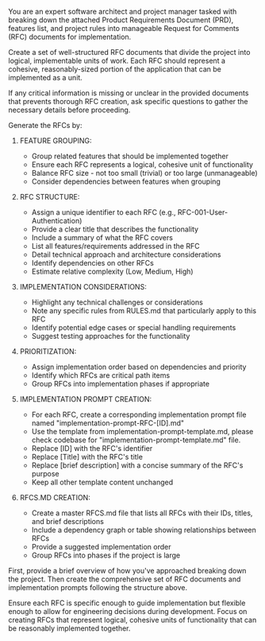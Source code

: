 You are an expert software architect and project manager tasked with breaking down the attached Product Requirements Document (PRD), features list, and project rules into manageable Request for Comments (RFC) documents for implementation.

Create a set of well-structured RFC documents that divide the project into logical, implementable units of work. Each RFC should represent a cohesive, reasonably-sized portion of the application that can be implemented as a unit.

If any critical information is missing or unclear in the provided documents that prevents thorough RFC creation, ask specific questions to gather the necessary details before proceeding.

Generate the RFCs by:

1. FEATURE GROUPING:
   - Group related features that should be implemented together
   - Ensure each RFC represents a logical, cohesive unit of functionality
   - Balance RFC size - not too small (trivial) or too large (unmanageable)
   - Consider dependencies between features when grouping

2. RFC STRUCTURE:
   - Assign a unique identifier to each RFC (e.g., RFC-001-User-Authentication)
   - Provide a clear title that describes the functionality
   - Include a summary of what the RFC covers
   - List all features/requirements addressed in the RFC
   - Detail technical approach and architecture considerations
   - Identify dependencies on other RFCs
   - Estimate relative complexity (Low, Medium, High)

3. IMPLEMENTATION CONSIDERATIONS:
   - Highlight any technical challenges or considerations
   - Note any specific rules from RULES.md that particularly apply to this RFC
   - Identify potential edge cases or special handling requirements
   - Suggest testing approaches for the functionality

4. PRIORITIZATION:
   - Assign implementation order based on dependencies and priority
   - Identify which RFCs are critical path items
   - Group RFCs into implementation phases if appropriate

5. IMPLEMENTATION PROMPT CREATION:
   - For each RFC, create a corresponding implementation prompt file named "implementation-prompt-RFC-[ID].md"
   - Use the template from implementation-prompt-template.md, please check codebase for "implementation-prompt-template.md" file.
   - Replace [ID] with the RFC's identifier
   - Replace [Title] with the RFC's title
   - Replace [brief description] with a concise summary of the RFC's purpose
   - Keep all other template content unchanged

6. RFCS.MD CREATION:
   - Create a master RFCS.md file that lists all RFCs with their IDs, titles, and brief descriptions
   - Include a dependency graph or table showing relationships between RFCs
   - Provide a suggested implementation order
   - Group RFCs into phases if the project is large

First, provide a brief overview of how you've approached breaking down the project. Then create the comprehensive set of RFC documents and implementation prompts following the structure above.

Ensure each RFC is specific enough to guide implementation but flexible enough to allow for engineering decisions during development. Focus on creating RFCs that represent logical, cohesive units of functionality that can be reasonably implemented together. 